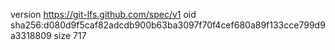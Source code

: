 version https://git-lfs.github.com/spec/v1
oid sha256:d080d9f5caf82adcdb900b63ba3097f70f4cef680a89f133cce799d9a3318809
size 717
